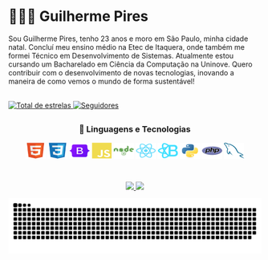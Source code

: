 <h1>👨🏽‍💻 Guilherme Pires</h1>

Sou Guilherme Pires, tenho 23 anos e moro em São Paulo, minha cidade natal. Concluí meu ensino médio na Etec de Itaquera, onde também me formei Técnico em Desenvolvimento de Sistemas.
Atualmente estou cursando um Bacharelado em Ciência da Computação na Uninove. Quero contribuir com o desenvolvimento de novas tecnologias, inovando a maneira de como vemos o mundo de forma sustentável!

<br>
<div align="left">
    <a href="https://github.com/Gui-Pires?tab=repositories&sort=stargazers">
        <img 
            alt="Total de estrelas" 
            title="Total de estrelas GitHub" 
            src="https://custom-icon-badges.demolab.com/github/stars/Gui-Pires?color=55960c&style=for-the-badge&labelColor=488207&logo=star&label=estrelas"
        />
    </a>
    <a href="https://github.com/Gui-Pires?tab=followers">
        <img 
            alt="Seguidores" 
            title="Me siga no GitHub" 
            src="https://custom-icon-badges.demolab.com/github/followers/Gui-Pires?color=236ad3&labelColor=1155ba&style=for-the-badge&logo=github&label=Seguidores&logoColor=white"
        />
    </a>
</div>

##

<div style="display: inline_block" align="center">
  <h3>🤖 Linguagens e Tecnologias</h3>
  <img align="center" title="HTML" height="32" width="40" src="https://raw.githubusercontent.com/devicons/devicon/master/icons/html5/html5-original.svg">
  <img align="center" title="CSS" height="32" width="40" src="https://raw.githubusercontent.com/devicons/devicon/master/icons/css3/css3-original.svg">
  <img align="center" title="Bootstrap" height="32" width="40" src="https://raw.githubusercontent.com/devicons/devicon/refs/heads/master/icons/bootstrap/bootstrap-original.svg">
  <img align="center" title="JavaScript" height="32" width="40" src="https://raw.githubusercontent.com/devicons/devicon/master/icons/javascript/javascript-plain.svg">
  <img align="center" title="Node.js" height="32" width="40" src="https://raw.githubusercontent.com/devicons/devicon/master/icons/nodejs/nodejs-plain-wordmark.svg">
  <img align="center" title="React" height="32" width="40" src="https://raw.githubusercontent.com/devicons/devicon/master/icons/react/react-original.svg">
  <img align="center" title="ReactBs" height="32" width="40" src="https://raw.githubusercontent.com/devicons/devicon/master/icons/reactbootstrap/reactbootstrap-original.svg">
  <img align="center" title="Python" height="32" width="40" src="https://raw.githubusercontent.com/devicons/devicon/refs/heads/master/icons/python/python-original.svg">
  <img align="center" title="PHP" height="32" width="40" src="https://raw.githubusercontent.com/devicons/devicon/refs/heads/master/icons/php/php-original.svg">
  <img align="center" title="MySQL" height="32" width="40" src="https://raw.githubusercontent.com/devicons/devicon/refs/heads/master/icons/mysql/mysql-original.svg">
</div>

##

<div align="center"><br>
  <a href="https://github.com/Gui-Pires" title="Perfil do Guilherme Pires">
    <img height="180em" src="https://github-readme-stats.vercel.app/api?username=gui-pires&theme=tokyonight&show_icons=true" />
    <img height="180em" src="https://github-readme-stats.vercel.app/api/top-langs/?username=gui-pires&theme=tokyonight&include_all_commits=true&count_private=true&layout=compact" />
  </a>
</div>

<div align="center">
    
![snake gif](https://github.com/Gui-Pires/Gui-Pires/blob/output/github-snake-dark.svg)
</div>
